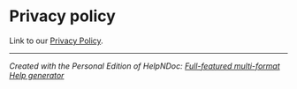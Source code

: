 # Privacy policy

Link to our [Privacy Policy](<https://hackolade.com/privacy.html> "target=\"\_blank\"").

***
_Created with the Personal Edition of HelpNDoc: [Full-featured multi-format Help generator](<https://www.helpndoc.com/help-authoring-tool>)_
